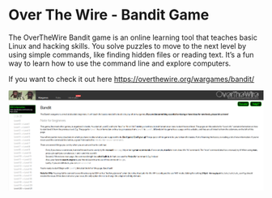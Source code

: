 # Over The Wire - Bandit Game

The OverTheWire Bandit game is an online learning tool that teaches basic Linux and hacking skills. You solve puzzles to move to the next level by using simple commands, like finding hidden files or reading text. It’s a fun way to learn how to use the command line and explore computers.

If you want to check it out here https://overthewire.org/wargames/bandit/

![alt text](image.png)